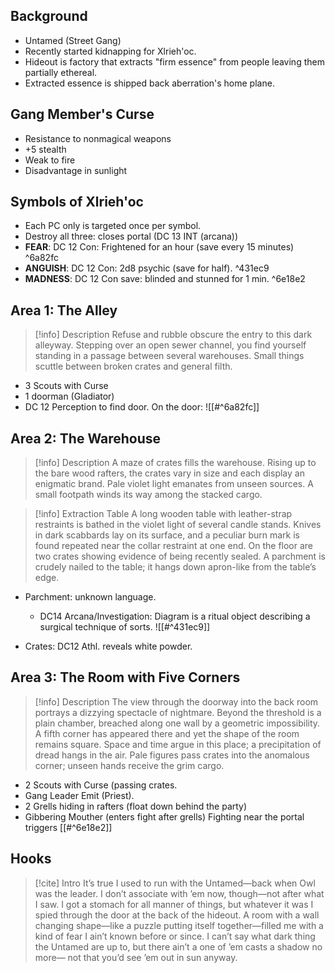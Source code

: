 ## Background
- Untamed (Street Gang)
- Recently started kidnapping for Xlrieh'oc.
- Hideout is factory that extracts "firm essence" from people leaving them partially ethereal. 
- Extracted essence is shipped back aberration's home plane.

## Gang Member's Curse
- Resistance to nonmagical weapons
- +5 stealth
- Weak to fire
- Disadvantage in sunlight

## Symbols of Xlrieh'oc
- Each PC only is targeted once per symbol.
- Destroy all three: closes portal (DC 13 INT (arcana))
- **FEAR**: DC 12 Con: Frightened for an hour (save every 15 minutes) ^6a82fc
- **ANGUISH**: DC 12 Con: 2d8 psychic (save for half). ^431ec9
-  **MADNESS**: DC 12 Con save: blinded and stunned for 1 min.  ^6e18e2

## Area 1: The Alley
> [!info] Description
> Refuse and rubble obscure the entry to this dark alleyway. Stepping
over an open sewer channel, you find yourself standing in a passage
between several warehouses. Small things scuttle between broken crates
and general filth.

- 3 Scouts with Curse
- 1 doorman (Gladiator)
-  DC 12 Perception to find door. On the door:
![[#^6a82fc]]

## Area 2: The Warehouse
> [!info] Description
> A maze of crates fills the warehouse. Rising up to the bare wood rafters,
the crates vary in size and each display an enigmatic brand. Pale violet
light emanates from unseen sources. A small footpath winds its way
among the stacked cargo.

> [!info] Extraction Table
> A long wooden table with leather-strap restraints is bathed in the
violet light of several candle stands. Knives in dark scabbards lay on
its surface, and a peculiar burn mark is found repeated near the collar
restraint at one end. On the floor are two crates showing evidence of
being recently sealed. A parchment is crudely nailed to the table; it
hangs down apron-like from the table’s edge.

- Parchment: unknown language.
	- DC14 Arcana/Investigation: Diagram is a ritual object describing a surgical technique of sorts. 
![[#^431ec9]]

- Crates: DC12 Athl. reveals white powder.

## Area 3: The Room with Five Corners

> [!info] Description
> The view through the doorway into the back room portrays a dizzying
spectacle of nightmare. Beyond the threshold is a plain chamber,
breached along one wall by a geometric impossibility. A fifth corner has
appeared there and yet the shape of the room remains square. Space and
time argue in this place; a precipitation of dread hangs in the air. Pale
figures pass crates into the anomalous corner; unseen hands receive the
grim cargo.

- 2 Scouts with Curse (passing crates. 
- Gang Leader Emit (Priest). 
- 2 Grells hiding in rafters (float down behind the party)
- Gibbering Mouther (enters fight after grells)
Fighting near the portal triggers
[[#^6e18e2]]

## Hooks
> [!cite] Intro
> It’s true I used to run with the Untamed—back when Owl was the
leader. I don’t associate with ’em now, though—not after what I saw.
I got a stomach for all manner of things, but whatever it was I spied
through the door at the back of the hideout. A room with a wall changing
shape—like a puzzle putting itself together—filled me with a kind
of fear I ain’t known before or since. I can’t say what dark thing the
Untamed are up to, but there ain’t a one of ’em casts a shadow no more—
not that you’d see ’em out in sun anyway.